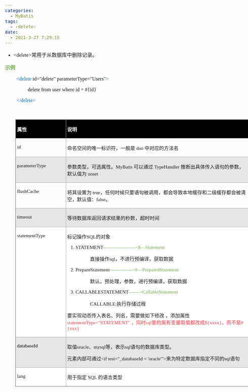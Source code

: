 ```yaml
---
categories:
  - MyBatis
tags:
  - ‹delete›
date:
  - 2021-3-27 7:29:15
---
```


<body lang=zh-CN style='font-family:"Microsoft YaHei UI";font-size:12.0pt'>
<!--StartFragment-->

<div style='direction:ltr;border-width:100%'>

<div style='direction:ltr;margin-top:0in;margin-left:0in;width:7.8881in'>

<div style='direction:ltr;margin-top:0in;margin-left:0in;width:7.8881in'>

<ul type=disc style='direction:ltr;unicode-bidi:embed;margin-top:0in;
 margin-bottom:0in'>
 <li style='margin-top:0;margin-bottom:0;vertical-align:middle'><span
     style='font-family:"Comic Sans MS";font-size:12.0pt'>&lt;delete&gt;</span><span
     style='font-family:"Microsoft YaHei";font-size:12.0pt'>常用于从数据库中删除记录。</span></li>
</ul>

<p style='font-family:"Microsoft YaHei";font-size:12.0pt;color:#70AD47'><span
style='font-weight:bold'>示例</span></p>

<p style='margin-left:.375in;font-family:"Comic Sans MS";font-size:
12.0pt'><span style='color:#0070C0' lang=zh-CN>&lt;delete</span><span
lang=zh-CN> id=&quot;delete&quot;</span><span lang=en-US> </span><span
lang=zh-CN>parameterType=&quot;</span><span lang=en-US>Users</span><span
lang=zh-CN>&quot;</span><span style='color:#0070C0' lang=zh-CN>&gt; </span></p>

<p style='margin-left:.75in;font-family:"Comic Sans MS";font-size:
12.0pt'><span lang=zh-CN>delete from </span><span lang=en-US>user</span><span
lang=zh-CN> where id = #{id} </span></p>

<p style='margin-left:.375in;font-family:"Comic Sans MS";font-size:
12.0pt;color:#0070C0'>&lt;/delete&gt;</p>

<p style='font-family:"Microsoft YaHei";font-size:12.0pt;color:#70AD47'>&nbsp;</p>

<div style='direction:ltr'>

<table border=1 cellpadding=0 cellspacing=0 valign=top style='direction:ltr;
 border-collapse:collapse;border-style:solid;border-color:#A3A3A3;border-width:
 1pt;margin-left:.3333in' title="" summary="">
 <tr>
  <td style='border-style:solid;border-color:#A3A3A3;border-width:1pt;
  background-color:black;vertical-align:top;width:1.5583in;padding:2.0pt 3.0pt 2.0pt 3.0pt'>
  <p style='font-family:"Microsoft YaHei";font-size:11.5pt;
  color:white'><span style='font-weight:bold'>属性</span></p>
  </td>
  <td style='border-style:solid;border-color:#A3A3A3;border-width:1pt;
  background-color:black;vertical-align:top;width:5.8659in;padding:2.0pt 3.0pt 2.0pt 3.0pt'>
  <p style='font-family:"Microsoft YaHei";font-size:11.5pt;
  color:white'><span style='font-weight:bold'>说明</span></p>
  </td>
 </tr>
 <tr>
  <td style='border-style:solid;border-color:#A3A3A3;border-width:1pt;
  vertical-align:top;width:1.5583in;padding:2.0pt 3.0pt 2.0pt 3.0pt'>
  <p style='font-family:"Comic Sans MS";font-size:11.5pt'>id</p>
  </td>
  <td style='border-style:solid;border-color:#A3A3A3;border-width:1pt;
  vertical-align:top;width:5.8659in;padding:2.0pt 3.0pt 2.0pt 3.0pt'>
  <p style='font-size:11.5pt'><span style='font-family:"Microsoft YaHei UI"'>命名空间的唯一标识符，一般是</span><span
  style='font-family:"Comic Sans MS"'> dao </span><span style='font-family:
  "Microsoft YaHei UI"'>中对应的方法名</span></p>
  </td>
 </tr>
 <tr>
  <td style='border-style:solid;border-color:#A3A3A3;border-width:1pt;
  background-color:#E7E6E6;vertical-align:top;width:1.5583in;padding:2.0pt 3.0pt 2.0pt 3.0pt'>
  <p style='font-family:"Comic Sans MS";font-size:11.5pt'>parameterType</p>
  </td>
  <td style='border-style:solid;border-color:#A3A3A3;border-width:1pt;
  background-color:#E7E6E6;vertical-align:top;width:5.8659in;padding:2.0pt 3.0pt 2.0pt 3.0pt'>
  <p style='font-size:11.5pt'><span style='font-family:"Microsoft YaHei UI"'>参数类型，可选属性。</span><span
  style='font-family:"Comic Sans MS"'>MyBatis </span><span style='font-family:
  "Microsoft YaHei UI"'>可以通过</span><span style='font-family:"Comic Sans MS"'>
  TypeHandler </span><span style='font-family:"Microsoft YaHei UI"'>推断出具体传入语句的参数，默认值为</span><span
  style='font-family:"Comic Sans MS"'> unset</span></p>
  </td>
 </tr>
 <tr>
  <td style='border-style:solid;border-color:#A3A3A3;border-width:1pt;
  vertical-align:top;width:1.5583in;padding:2.0pt 3.0pt 2.0pt 3.0pt'>
  <p style='font-family:"Comic Sans MS";font-size:11.5pt'>flushCache
  </p>
  </td>
  <td style='border-style:solid;border-color:#A3A3A3;border-width:1pt;
  vertical-align:top;width:5.9354in;padding:2.0pt 3.0pt 2.0pt 3.0pt'>
  <p style='font-size:11.5pt'><span style='font-family:"Microsoft YaHei UI"'>将其设置为</span><span
  style='font-family:"Comic Sans MS"'> true</span><span style='font-family:
  "Microsoft YaHei UI"'>，任何时候只要语句被调用，都会导致本地缓存和二级缓存都会被清空，默认值：</span><span
  style='font-family:"Comic Sans MS"'>false</span><span style='font-family:
  "Microsoft YaHei UI"'>。</span></p>
  </td>
 </tr>
 <tr>
  <td style='border-style:solid;border-color:#A3A3A3;border-width:1pt;
  background-color:#E7E6E6;vertical-align:top;width:1.5583in;padding:2.0pt 3.0pt 2.0pt 3.0pt'>
  <p style='font-family:"Comic Sans MS";font-size:11.5pt'
  lang=en-US>timeout</p>
  </td>
  <td style='border-style:solid;border-color:#A3A3A3;border-width:1pt;
  background-color:#E7E6E6;vertical-align:top;width:5.8659in;padding:2.0pt 3.0pt 2.0pt 3.0pt'>
  <p style='font-size:11.5pt'><span style='font-family:SFMono-Regular'>等待数据库返回请求结果的秒数</span><span
  style='font-family:"Microsoft YaHei"'>，超时时间</span></p>
  </td>
 </tr>
 <tr>
  <td style='border-style:solid;border-color:#A3A3A3;border-width:1pt;
  background-color:white;vertical-align:top;width:1.5583in;padding:2.0pt 3.0pt 2.0pt 3.0pt'>
  <p style='font-family:"Comic Sans MS";font-size:11.5pt'>statementType</p>
  </td>
  <td style='border-style:solid;border-color:#A3A3A3;border-width:1pt;
  background-color:white;vertical-align:top;width:5.9354in;padding:2.0pt 3.0pt 2.0pt 3.0pt'>
  <p style='font-size:11.5pt'><span style='font-family:"Microsoft YaHei UI"'>标记操作</span><span
  style='font-family:"Comic Sans MS"'>SQL</span><span style='font-family:"Microsoft YaHei UI"'>的对象</span></p>
  <ol type=1 style='direction:ltr;unicode-bidi:embed;margin-top:0in;margin-bottom:
   0in;font-family:"Comic Sans MS";font-size:11.5pt;font-weight:normal;
   font-style:normal'>
   <li value=1 style='margin-top:0;margin-bottom:0;vertical-align:middle'><span
       style='font-family:"Comic Sans MS";font-size:11.5pt;font-weight:normal;
       font-style:normal;font-family:"Comic Sans MS";font-size:11.5pt'
       lang=en-US>STATEMENT</span><span style='font-family:"Comic Sans MS";
       font-size:11.5pt;font-weight:normal;font-style:normal;font-family:"Comic Sans MS";
       font-size:11.5pt;color:#70AD47' lang=en-US>--------------------&gt;</span><span
       style='font-family:"Comic Sans MS";font-size:11.5pt;font-weight:normal;
       font-style:normal;font-family:"Comic Sans MS";font-size:11.5pt;
       color:#70AD47' lang=zh-CN>$—Statement </span></li>
  </ol>
  <p style='margin-left:.75in;font-size:11.5pt'><span
  style='font-family:"Microsoft YaHei UI"'>直接操作</span><span style='font-family:
  "Comic Sans MS"'>sql</span><span style='font-family:"Microsoft YaHei UI"'>，不进行预编译，获取数据</span></p>
  <ol type=1 style='direction:ltr;unicode-bidi:embed;margin-top:0in;margin-bottom:
   0in;font-family:"Comic Sans MS";font-size:11.5pt;font-weight:normal;
   font-style:normal'>
   <li value=2 style='margin-top:0;margin-bottom:0;vertical-align:middle'><span
       style='font-family:"Comic Sans MS";font-size:11.5pt;font-weight:normal;
       font-style:normal;font-family:"Comic Sans MS";font-size:11.5pt'
       lang=en-US>PrepareStatement</span><span style='font-family:"Comic Sans MS";
       font-size:11.5pt;font-weight:normal;font-style:normal;font-family:"Comic Sans MS";
       font-size:11.5pt;color:#70AD47' lang=en-US>--------------&gt;</span><span
       style='font-family:"Comic Sans MS";font-size:11.5pt;font-weight:normal;
       font-style:normal;font-family:"Comic Sans MS";font-size:11.5pt;
       color:#70AD47' lang=zh-CN>#—PreparedStatement</span></li>
  </ol>
  <p style='margin-left:.75in;font-family:"Microsoft YaHei UI";
  font-size:11.5pt'>默认，预处理，参数，进行预编译，获取数据</p>
  <ol type=1 style='direction:ltr;unicode-bidi:embed;margin-top:0in;margin-bottom:
   0in;font-family:"Comic Sans MS";font-size:11.5pt;font-weight:normal;
   font-style:normal'>
   <li value=3 style='margin-top:0;margin-bottom:0;vertical-align:middle'><span
       style='font-family:"Comic Sans MS";font-size:11.5pt;font-weight:normal;
       font-style:normal;font-family:"Comic Sans MS";font-size:11.5pt'
       lang=en-US>CALLABLESTATEMENT</span><span style='font-family:"Comic Sans MS";
       font-size:11.5pt;font-weight:normal;font-style:normal;font-family:"Comic Sans MS";
       font-size:11.5pt;color:#70AD47' lang=en-US>-------&gt;</span><span
       style='font-family:"Comic Sans MS";font-size:11.5pt;font-weight:normal;
       font-style:normal;font-family:"Comic Sans MS";font-size:11.5pt;
       color:#70AD47' lang=zh-CN>CallableStatement</span></li>
  </ol>
  <p style='margin-left:.75in;font-size:11.5pt'><span
  style='font-family:"Comic Sans MS"'>CALLABLE:</span><span style='font-family:
  "Microsoft YaHei UI"'>执行存储过程</span></p>
  <p style='font-size:11.5pt'><span style='font-family:"Microsoft YaHei UI"'
  lang=zh-CN>要实现动态传入表名、列名，需要做如下修改 ，添加属性</span><span style='font-family:"Comic Sans MS";
  color:#F33B45' lang=zh-CN>statementType=</span><span style='font-family:"Comic Sans MS";
  color:#F33B45' lang=en-US>&quot;</span><span style='font-family:"Comic Sans MS";
  color:#F33B45' lang=zh-CN>STATEMENT</span><span style='font-family:"Comic Sans MS";
  color:#F33B45' lang=en-US>&quot;</span><span style='font-family:"Microsoft YaHei UI";
  color:#F33B45' lang=zh-CN> ，同时</span><span style='font-family:"Comic Sans MS";
  color:#F33B45' lang=zh-CN>sql</span><span style='font-family:"Microsoft YaHei UI";
  color:#F33B45' lang=zh-CN>里的属有变量取值都改成</span><span style='font-family:"Comic Sans MS";
  color:#F33B45' lang=zh-CN>${xxxx}</span><span style='font-family:"Microsoft YaHei UI";
  color:#F33B45' lang=zh-CN>，而不是</span><span style='font-family:"Comic Sans MS";
  color:#F33B45' lang=zh-CN>#{xxx}</span></p>
  </td>
 </tr>
 <tr>
  <td style='border-style:solid;border-color:#A3A3A3;border-width:1pt;
  background-color:#E7E6E6;vertical-align:top;width:1.5583in;padding:2.0pt 3.0pt 2.0pt 3.0pt'>
  <p style='font-family:"Comic Sans MS";font-size:11.5pt;color:black'>databaseId</p>
  </td>
  <td style='border-style:solid;border-color:#A3A3A3;border-width:1pt;
  background-color:#E7E6E6;vertical-align:top;width:5.9354in;padding:2.0pt 3.0pt 2.0pt 3.0pt'>
  <p style='font-size:11.5pt'><span style='font-family:"Microsoft YaHei UI"'
  lang=zh-CN>取值</span><span style='font-family:"Comic Sans MS"' lang=zh-CN>oracle</span><span
  style='font-family:"Microsoft YaHei UI"' lang=zh-CN>、</span><span
  style='font-family:"Comic Sans MS"' lang=zh-CN>mysql</span><span
  style='font-family:"Microsoft YaHei UI"' lang=zh-CN>等，表示</span><span
  style='font-family:"Comic Sans MS"' lang=en-US>sql</span><span
  style='font-family:"Microsoft YaHei UI"' lang=zh-CN>语句的数据库类型。</span></p>
  <p style='font-size:11.5pt'><span style='font-family:"Microsoft YaHei UI"'>元素内部可通过</span><span
  style='font-family:"Comic Sans MS"'>&lt;if test=&quot;_databaseId =
  'oracle'&quot;&gt;</span><span style='font-family:"Microsoft YaHei UI"'>来为特定数据库指定不同的</span><span
  style='font-family:"Comic Sans MS"'>sql</span><span style='font-family:"Microsoft YaHei UI"'>语句</span></p>
  </td>
 </tr>
 <tr>
  <td style='border-style:solid;border-color:#A3A3A3;border-width:1pt;
  background-color:white;vertical-align:top;width:1.5583in;padding:2.0pt 3.0pt 2.0pt 3.0pt'>
  <p style='font-family:"Comic Sans MS";font-size:11.5pt'
  lang=en-US>lang</p>
  </td>
  <td style='border-style:solid;border-color:#A3A3A3;border-width:1pt;
  background-color:white;vertical-align:top;width:5.8659in;padding:2.0pt 3.0pt 2.0pt 3.0pt'>
  <p style='font-size:11.5pt'><span style='font-family:"Microsoft YaHei UI"'>用于指定</span><span
  style='font-family:"Comic Sans MS"'> SQL </span><span style='font-family:
  "Microsoft YaHei UI"'>的语言类型</span></p>
  </td>
 </tr>
</table>

</div>

</div>

</div>

</div>

<!--EndFragment-->
</body>
